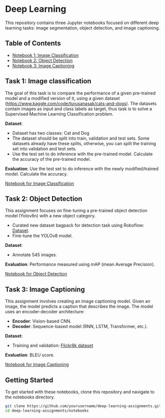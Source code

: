 # Deep Learning 

This repository contains three Jupyter notebooks focused on different deep learning tasks: image segmentation, object detection, and image captioning.

## Table of Contents

- [Notebook 1: Image Classification](#task-1-image-classification)
- [Notebook 2: Object Detection](#task-2-object-detection)
- [Notebook 3: Image Captioning](#task-3-image-captioning)


## Task 1: Image classification

The goal of this task is to compare the performance of a given pre-trained model and a modified version of it, using a given dataset (https://www.kaggle.com/code/turusanasak/cats-and-dogs). The datasets contain images as input and class labels as target, thus task is to solve a Supervised Machine Learning Classification problem.

**Dataset**:
- Dataset has two classes: Cat and Dog
- The dataset should be split into train, validation and test sets. Some datasets already have these splits, otherwise, you can split the training set into validation and test sets.
- Use the test set to do inference with the pre-trained model. Calculate the accuracy of the pre-trained model.

**Evaluation**:  Use the test set to do inference with the newly modified/trained model. Calculate the accuracy.

[Notebook for Image Classification](Image_Classification.ipynb)

## Task 2: Object Detection

This assignment focuses on fine-tuning a pre-trained object detection model (Yolov8n) with a new object category. 
- Curated new dataset bagpack for detection task using Roboflow: [Dataset](https://universe.roboflow.com/preetiverma/bagpack-dataset).
- Fine-tune the YOLOv8 model.

**Dataset**:
- Annotate 545 images.

**Evaluation**: Performance measured using mAP (mean Average Precision).

[Notebook for Object Detection](Detection.ipynb)

## Task 3: Image Captioning

This assignment involves creating an image captioning model. Given an image, the model predicts a caption that describes the image. The model uses an encoder-decoder architecture:
- **Encoder**: Vision-based CNN.
- **Decoder**: Sequence-based model (RNN, LSTM, Transformer, etc.).

**Dataset**:
- Training and validation: [Flickr8k dataset](https://www.kaggle.com/datasets/sayanf/flickr8k/)

**Evaluation**: BLEU score.

[Notebook for Image Captioning](Image_Captioning.ipynb)


## Getting Started

To get started with these notebooks, clone this repository and navigate to the notebooks directory.

```sh
git clone https://github.com/yourusername/deep-learning-assignments.git
cd deep-learning-assignments/notebooks
